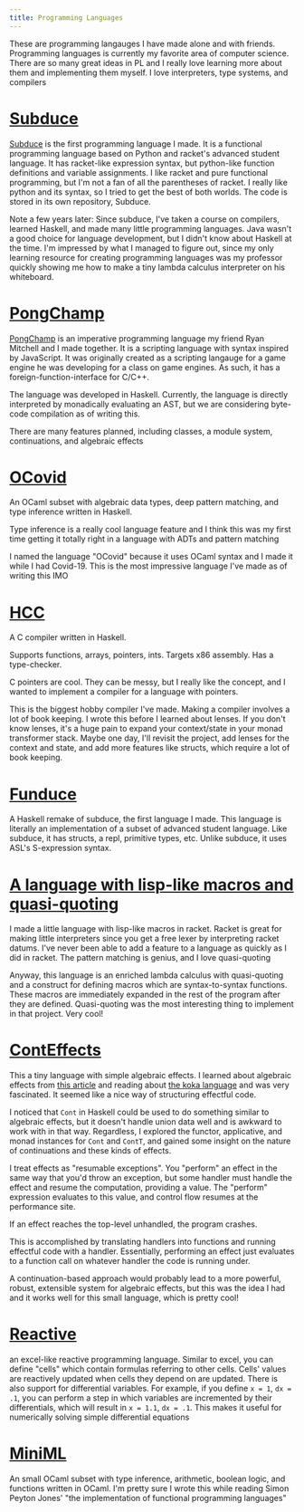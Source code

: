 ```yaml
---
title: Programming Languages
---
```


These are programming langauges I have made alone and with friends. Programming languages is currently my favorite area of computer science. There are so many great ideas in PL
and I really love learning more about them and implementing them myself. I love interpreters, type systems, and compilers

# [Subduce](https://subduce.readthedocs.io/en/latest/#)
[Subduce](https://github.com/quasarbright/Subduce) is the first programming language I made. It is a functional programming language based on Python and racket's advanced student language.
It has racket-like expression syntax,
but python-like function definitions and variable assignments. I like racket and pure functional programming, but I'm not a fan of all the parentheses of racket.
I really like python and its syntax, so I tried to get the best of both worlds. The code is stored in its own repository, Subduce.

Note a few years later: Since subduce, I've taken a course on compilers, learned Haskell, and made many little programming languages. Java wasn't a good choice for
language development, but I didn't know about Haskell at the time. I'm impressed by what I managed to figure out, since my only learning resource for creating
programming languages was my professor quickly showing me how to make a tiny lambda calculus interpreter on his whiteboard.

# [PongChamp](https://github.com/quasarbright/PongChamp)

[PongChamp](https://github.com/quasarbright/PongChamp) is an imperative programming language my friend Ryan Mitchell and I made together. It is a scripting language
with syntax inspired by JavaScript. It was originally created as a scripting langauge for a game engine he was developing for a class on game engines. As such, it has
a foreign-function-interface for C/C++.

The language was developed in Haskell. Currently, the language is directly interpreted by monadically evaluating an AST,
but we are considering byte-code compilation as of writing this.

There are many features planned, including classes, a module system, continuations, and algebraic effects

# [OCovid](https://github.com/quasarbright/OCovid)

An OCaml subset with algebraic data types, deep pattern matching, and type inference written in Haskell.

Type inference is a really cool language feature and I think this was my first time getting it totally right in a language with ADTs and pattern matching

I named the language "OCovid" because it uses OCaml syntax and I made it while I had Covid-19. This is the most impressive language I've made as of writing this IMO

# [HCC](https://github.com/quasarbright/HCC)

A C compiler written in Haskell.

Supports functions, arrays, pointers, ints. Targets x86 assembly. Has a type-checker.

C pointers are cool. They can be messy, but I really like the concept, and I wanted to implement a compiler for a language with pointers.

This is the biggest hobby compiler I've made. Making a compiler involves a lot of book keeping. I wrote this before I learned about lenses. If you don't know lenses,
it's a huge pain to expand your context/state in your monad transformer stack. Maybe one day, I'll revisit the project, add lenses for the context and state, and
add more features like structs, which require a lot of book keeping.

# [Funduce](https://github.com/quasarbright/Funduce)

A Haskell remake of subduce, the first language I made. This language is literally an implementation of a subset of advanced student language. Like subduce, it has
structs, a repl, primitive types, etc. Unlike subduce, it uses ASL's S-expression syntax.

# [A language with lisp-like macros and quasi-quoting](https://github.com/quasarbright/learn-racket/blob/master/macro-interpreter.rkt)

I made a little language with lisp-like macros in racket. Racket is great for making little interpreters since you get a free lexer by interpreting racket datums. I've
never been able to add a feature to a language as quickly as I did in racket. The pattern matching is genius, and I love quasi-quoting

Anyway, this language is an enriched lambda calculus with quasi-quoting and a construct for defining macros which are syntax-to-syntax functions.
These macros are immediately expanded in the rest of the program after they are defined. Quasi-quoting was the most interesting thing to implement in that project. Very cool!

# [ContEffects](https://github.com/quasarbright/ContEffects)

This a tiny language with simple algebraic effects. I learned about algebraic effects from [this article](https://overreacted.io/algebraic-effects-for-the-rest-of-us/) and 
reading about [the koka language](https://koka-lang.github.io/koka/doc/book.html) and was very fascinated. It seemed like a nice way of structuring effectful code.

I noticed that `Cont` in Haskell could be used to do something similar to algebraic effects, but it doesn't handle union data well and is awkward to work with in that way.
Regardless, I explored the functor, applicative, and monad instances for `Cont` and `ContT`, and gained some insight on the nature of continuations and these kinds of effects.

I treat effects as "resumable exceptions". You "perform" an effect in the same way that you'd throw an exception, but some handler must handle the effect and resume the computation,
providing a value. The "perform" expression evaluates to this value, and control flow resumes at the performance site.

If an effect reaches the top-level unhandled, the program crashes.

This is accomplished by translating handlers into functions and running effectful code with a handler. Essentially, performing an effect just evaluates to a function call
on whatever handler the code is running under.

A continuation-based approach would probably lead to a more powerful, robust, extensible system for algebraic effects, but this was the idea I had and it works well for this
small language, which is pretty cool!

# [Reactive](https://github.com/quasarbright/Reactive)

an excel-like reactive programming language. Similar to excel, you can define "cells" which contain formulas referring to other cells. Cells' values are reactively updated
when cells they depend on are updated. There is also support for differential variables. For example, if you define `x = 1`, `dx = .1`, you can perform a step in which variables
are incremented by their differentials, which will result in `x = 1.1`, `dx = .1`. This makes it useful for numerically solving simple differential equations

# [MiniML](https://github.com/quasarbright/MiniML)

An small OCaml subset with type inference, arithmetic, boolean logic, and functions written in OCaml.
I'm pretty sure I wrote this while reading Simon Peyton Jones' "the implementation of functional programming languages"
